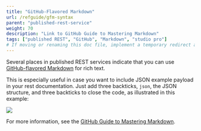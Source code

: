 ```yaml
---
title: "GitHub-Flavored Markdown"
url: /refguide/gfm-syntax
parent: "published-rest-service"
weight: 70
description: "Link to GitHub Guide to Mastering Markdown"
tags: ["published REST", "GitHub", "Markdown", "studio pro"]
# If moving or renaming this doc file, implement a temporary redirect and let the respective team know they should update the URL in the product. See Mapping to Products for more details.
---
```


Several places in published REST services indicate that you can use [GitHub-flavored Markdown](https://guides.github.com/features/mastering-markdown/#GitHub-flavored-markdown) for rich text.

This is especially useful in case you want to include JSON example payload in your rest documentation. Just add three backticks, `json`, the JSON structure, and three backticks to close the code, as illustrated in this example:

![](/attachments/refguide/modeling/integration/published-rest-services/published-rest-service/gfm-syntax/snippet.png)

For more information, see the [GitHub Guide to Mastering Markdown](https://guides.github.com/features/mastering-markdown/#GitHub-flavored-Markdown).

